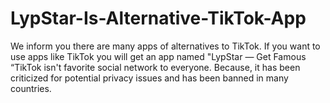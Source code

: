# LypStar-Is-Alternative-TikTok-App
 We inform you there are many apps of alternatives to TikTok. If you want to use apps like TikTok you will get an app named "LypStar — Get Famous “TikTok isn't favorite social network to everyone. Because, it has been criticized for potential privacy issues and has been banned in many countries.
